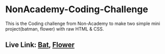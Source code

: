 # NonAcademy-Coding-Challenge
This is the Coding challenge from Non-Academy to make two simple mini project(batman, flower) with raw HTML &amp; CSS.

## Live Link: <a href="https://non-academy-coding-challenge.vercel.app/" target="_blank">Bat</a>, <a href="https://create-flower-css.vercel.app/" target="_blank">Flower</a>
